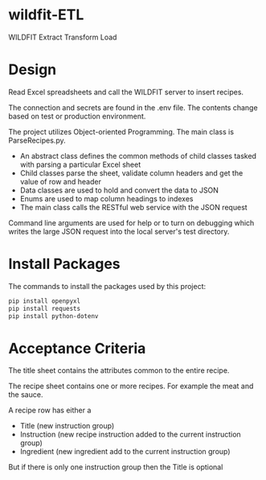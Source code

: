 # wildfit-ETL

WILDFIT Extract Transform Load

# Design

Read Excel spreadsheets and call the WILDFIT server to insert recipes.

The connection and secrets are found in the .env file.  The contents change based on test or production environment.

The project utilizes Object-oriented Programming.  The main class is ParseRecipes.py.  
* An abstract class defines the common methods of child classes tasked with parsing a particular Excel sheet
* Child classes parse the sheet, validate column headers and get the value of row and header
* Data classes are used to hold and convert the data to JSON
* Enums are used to map column headings to indexes
* The main class calls the RESTful web service with the JSON request

Command line arguments are used for help or to turn on debugging 
which writes the large JSON request into the local server's test directory.

# Install Packages
The commands to install the packages used by this project:
```bash
pip install openpyxl
pip install requests
pip install python-dotenv
```

# Acceptance Criteria
The title sheet contains the attributes common to the entire recipe.

The recipe sheet contains one or more recipes.  For example the meat and the sauce.

A recipe row has either a

* Title (new instruction group)
* Instruction (new recipe instruction added to the current instruction group)
* Ingredient (new ingredient add to the current instruction group)

But if there is only one instruction group then the Title is optional
